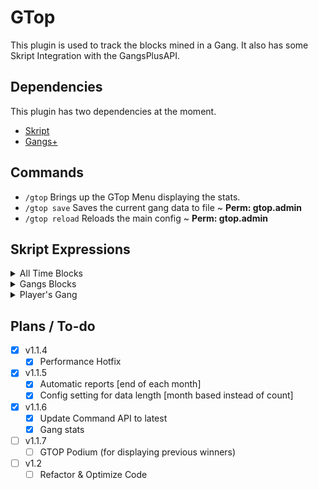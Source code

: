 # GTop

This plugin is used to track the blocks mined in a Gang.
It also has some Skript Integration with the GangsPlusAPI.

## Dependencies
This plugin has two dependencies at the moment.

- [Skript](https://github.com/SkriptLang/Skript)
- [Gangs+](https://www.spigotmc.org/resources/gangs-1-8-1-20.2604/)
## Commands

- `/gtop` Brings up the GTop Menu displaying the stats.
- `/gtop save` Saves the current gang data to file ~ **Perm: gtop.admin**
- `/gtop reload` Reloads the main config ~ **Perm: gtop.admin**


## Skript Expressions

<details> 

<summary>All Time Blocks</summary>

### All Time Blocks : Property Expression
The count of all the blocks a gang has ever mined.

`gang['s] all[ ]time blocks`

example:
```java
set gang's all time blocks of {_gang} to 5
```
</details> 

<details> 

<summary>Gangs Blocks</summary>

### Gangs Blocks : Property Expression
The blocks a gang has mined today in EST time zone.

`gang['s] blocks`

example:
```java
add 15 to gang blocks of {_gang}
```

</details> 

<details> 

<summary>Player's Gang</summary>

### Player's Gang : Expression
The gang of a player. Returns `<none>` if not in a gang.

`%player%['s] gang`

example:
```java
set {_gang} to player's gang
```

</details>

## Plans / To-do
- [X] v1.1.4
  - [X] Performance Hotfix
- [X] v1.1.5
  - [X] Automatic reports [end of each month]
  - [X] Config setting for data length [month based instead of count]
- [X] v1.1.6
  - [X] Update Command API to latest
  - [X] Gang stats
- [ ] v1.1.7
  - [ ] GTOP Podium (for displaying previous winners)
- [ ] v1.2
  - [ ] Refactor & Optimize Code
